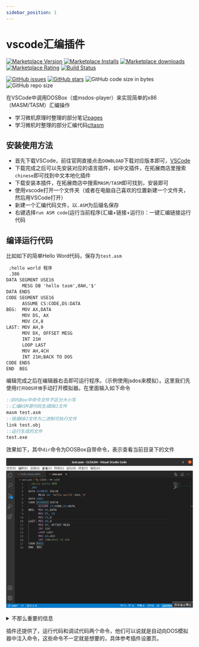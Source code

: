 ```yaml
---
sidebar_position: 1
---
```


# vscode汇编插件

[![Marketplace Version](https://vsmarketplacebadge.apphb.com/version/xsro.masm-tasm.svg?color=blue)](https://marketplace.visualstudio.com/items?itemName=xsro.masm-tasm)
[![Marketplace Installs](https://vsmarketplacebadge.apphb.com/installs/xsro.masm-tasm.svg?color=blue)](https://marketplace.visualstudio.com/items?itemName=xsro.masm-tasm)
[![Marketplace downloads](https://vsmarketplacebadge.apphb.com/downloads/xsro.masm-tasm.svg?color=blue)](https://marketplace.visualstudio.com/items?itemName=xsro.masm-tasm)
[![Marketplace Rating](https://vsmarketplacebadge.apphb.com/rating/xsro.masm-tasm.svg)](https://marketplace.visualstudio.com/items?itemName=xsro.masm-tasm)
[![Build Status](https://dev.azure.com/clcxsr/masm-tasm/_apis/build/status/xsro.masm-tasm?branchName=next)](https://dev.azure.com/clcxsr/masm-tasm/_build/latest?definitionId=1&branchName=next)

[![GitHub issues](https://img.shields.io/github/issues/xsro/masm-tasm.svg)](https://github.com/xsro/masm-tasm/issues)
[![GitHub stars](https://img.shields.io/github/stars/xsro/masm-tasm.svg)](https://github.com/xsro/masm-tasm)
![GitHub code size in bytes](https://img.shields.io/github/languages/code-size/xsro/masm-tasm.svg)
![GitHub repo size](https://img.shields.io/github/repo-size/xsro/masm-tasm.svg)

在VSCode中调用DOSBox（或msdos-player）来实现简单的x86（MASM/TASM）汇编操作

- 学习微机原理时整理的部分笔记[pages](https://xsro.gitee.io/cltasm/#/)
- 学习微机时整理的部分汇编代码[cltasm](https://gitee.com/dosasm/CLTASM)

## 安装使用方法

- 首先下载VSCode，前往官网直接点击`DOWBLOAD`下载对应版本即可，[VSCode](https://code.visualstudio.com)
- 下载完成之后可以先安装对应的语言插件，如中文插件，在拓展商店里搜索`chinese`即可找到中文本地化插件
- 下载安装本插件，在拓展商店中搜索`MASM/TASM`即可找到，安装即可
- 使用vscode打开一个文件夹（或者在电脑自己喜欢的位置新建一个文件夹，然后用VSCode打开）
- 新建一个汇编代码文件，以`.ASM`为后缀名保存
- 右键选择`run ASM code`(运行当前程序(汇编+链接+运行))：一键汇编链接运行代码

## 编译运行代码

比如如下的简单Hello Word代码，保存为`test.asm`

```assembly
 ;hello world 程序
 .386
DATA SEGMENT USE16
      MESG DB 'hello tasm',0AH,'$'
DATA ENDS
CODE SEGMENT USE16
      ASSUME CS:CODE,DS:DATA
BEG:  MOV AX,DATA
      MOV DS, AX
      MOV CX,8
LAST: MOV AH,9
      MOV DX, OFFSET MESG
      INT 21H
      LOOP LAST
      MOV AH,4CH
      INT 21H;BACK TO DOS
CODE ENDS
END  BEG
```

编辑完成之后在编辑器右击即可运行程序。（示例使用jsdos来模拟）。这里我们先使用`打开DOS环境`手动打开模拟器。在里面输入如下命令

```cmd
::DOSBox中命令文件不区分大小写
::汇编ASM源代码生成OBJ文件
masm test.asm
::链接OBJ文件为二进制可执行文件
link test.obj
::运行生成的文件
test.exe
```

效果如下，其中`dir`命令为DOSBox自带命令，表示查看当前目录下的文件

![open emulator use jsdos](pics/jsdos-openEmu.gif)

<details>
<summary>不那么重要的信息</summary>

- 由于DOS系统的文件系统有时会不支持现在电脑的文件路径，所以插件有时会对文件进行复制操作，将文件复制挂载到可以操作的文件目录，通常在打开的模拟器中是以T.ASM的形式呈现。也就是说此时的T.ASM文件是编辑器文件的副本。
- 也可以使用通过设置中的`masmtasm.ASM.emulator`选项，设置使用dosbox（目前来看应该是最稳定的DOS模拟器，很多都是基于它的），通过`masmtasm.ASM.MASMorTASM`可以使用TASM汇编工具
- [常见汇编命令](../references/ASM_commands.md)
- [DOSBox自建命令](https://www.dosbox.com/wiki/Commands)，也可以在JSDos中使用

</details>

插件还提供了，运行代码和调试代码两个命令，他们可以说就是自动向DOS模拟器中注入命令，这些命令不一定就是想要的，具体参考插件设置页。
